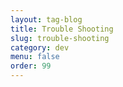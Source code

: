 ```yaml
---
layout: tag-blog
title: Trouble Shooting
slug: trouble-shooting
category: dev
menu: false
order: 99
---
```

